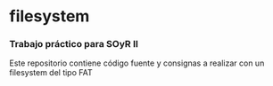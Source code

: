 # filesystem
### Trabajo práctico para SOyR II
Este repositorio contiene código fuente y consignas a realizar con un filesystem del tipo FAT
